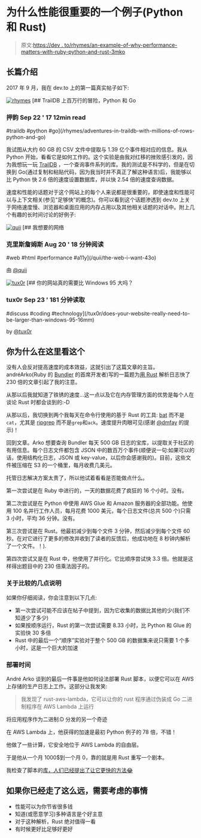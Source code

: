 # 为什么性能很重要的一个例子(Python 和 Rust)

> 原文:[https://dev . to/rhymes/an-example-of-why-performance-matters-with-ruby-python-and-rust-3mko](https://dev.to/rhymes/an-example-of-why-performance-matters-with-ruby-python-and-rust-3mko)

## [](#long-intro)长篇介绍

2017 年 9 月，我在 dev.to 上的第一篇真实帖子如下:

[![rhymes](../Images/91ed8188209dceb0374b6a8c88308333.png)](/rhymes) [## TrailDB 上百万行的冒险，Python 和 Go

### 押韵 Sep 22 ' 17 12min read

#traildb #python #go](/rhymes/adventures-in-traildb-with-millions-of-rows-python-and-go)

我试图从大约 60 GB 的 CSV 文件中提取与 1.39 亿个事件相对应的信息。我从 Python 开始，看看它是如何工作的。这个实验是由我对红移的挫败感引发的，因为我想玩一玩 [TrailDB](http://traildb.io/) ，一个查询事件系列的库。我的测试是不科学的，但是在切换到 Go(通过复制和粘贴代码，因为我当时并不真正了解这种语言)后，我能够以比 Python 快 2.6 倍的速度设置数据库，并以快 2.54 倍的速度查询数据。

速度和性能的话题对于这个网站上的每个人来说都是很重要的，即使速度和性能可以与上下文相关(参见“足够快”的概念)。你可以看到这个话题渗透到 dev.to 上关于网络速度慢、浏览器和桌面应用的内存占用以及其他相关话题的对话中。附上几个有趣的长时间讨论的好例子:

[![quii](../Images/57e087adeae522901488437fbb68db84.png)](/quii) [## 我想要的网络

### 克里斯詹姆斯 Aug 20 ' 18 分钟阅读

#web #html #performance #a11y](/quii/the-web-i-want-43o)

由 [@quii](https://dev.to/quii)

[![tux0r](../Images/9c55a9608e1aa4a13ec42e87423999a7.png)](/tux0r) [## 你的网站真的需要比 Windows 95 大吗？

### tux0r Sep 23 ' 181 分钟读取

#discuss #coding #technology](/tux0r/does-your-website-really-need-to-be-larger-than-windows-95-16mm)

by [@tux0r](https://dev.to/tux0r)

## [](#why-youre-here-reading-this)你为什么在这里看这个

没有人会反对提高速度的成本效益，这就引出了这篇文章的主旨。andréArko(Ruby 的 [Bundler](https://bundler.io/) 的首席开发者)写的一篇题为[用 Rust](https://andre.arko.net/2018/10/25/parsing-logs-230x-faster-with-rust/) 解析日志快了 230 倍的文章引起了我的注意。

从那以后我就知道了铁锈的速度...这一点以及它在内存管理方面的优势是每个人在谈论 Rust 时都会谈到的:-D

从那以后，我切换到两个我每天在命令行使用的基于 Rust 的工具: [bat](https://github.com/sharkdp/bat) 而不是`cat`，尤其是 [ripgrep](https://github.com/BurntSushi/ripgrep) 而不是`grep`和`ack`。速度提升肉眼可见(感谢 [@dmfay](https://dev.to/dmfay) 的提示)！

回到文章。Arko 想要查询 Bundler 每天 500 GB 日志的宝库，以提取关于社区的有用信息。每个日志文件都包含 JSON 中的数百万个事件(顺便说一句:如果可以的话，使用结构化日志，JSON 或 key-value，以后你会感谢我的)。目前，这些文件被压缩在 S3 的一个桶里，每月收费几美元。

托管日志解决方案太贵了，所以他试着看看是否能做点什么。

第一次尝试是在 Ruby 中进行的，一天的数据花费了疯狂的 16 个小时。没有。

第二次尝试是在 Python 中使用 AWS Glue 和 Amazon 服务器的全部功能。他使用 100 名并行工作人员，每月花费 1000 美元，每个日志文件(总共 500 个)只需 3 小时，平均 36 分钟。没有。

第三次尝试是在 Rust。他最初减少到每个文件 3 分钟，然后减少到每个文件 60 秒。在对它进行了更多的修改并收到了读者的反馈后，他成功地在 8 秒钟内解析了一个文件。！).

第四次尝试又是在 Rust 中，他使用了并行化。它比顺序尝试快 3.3 倍。他就是这样得出题目中的 230 倍乘法因子的。

### [](#a-few-notes-on-the-comparisons)关于比较的几点说明

如果你仔细阅读，你会注意到以下几点:

*   第一次尝试可能不应该在帖子中提到，因为它收集的数据比其他的少(我们不知道少了多少)
*   如果按顺序运行，Rust 的第一次尝试需要 8.33 小时，比 Python 和 Glue 的实验快 30 多倍
*   Rust 中的最后一个“顺序”实验对于整个 500 GB 的数据集来说只需要 1 个多小时，这是一个巨大的加速

### [](#deploy-time)部署时间

André Arko 谈到的最后一件事是他如何设法部署 Rust 脚本，以便它可以在 AWS 上存储的生产日志上工作。这部分让我发笑:

> 我发现了 rust-aws-lambda，它可以让你的 rust 程序通过伪装成 Go 二进制程序在 AWS Lambda 上运行

将应用程序作为二进制:D 分发的另一个奇迹

在 AWS Lambda 上，他获得的加速是最初 Python 例子的 78 倍，不错！

他做了一些计算，它安全地位于 AWS Lambda 的自由层。

于是他从一个月 1000$到一个月 0，靠的就是用 Rust 重写一个剧本。

我检查了脚本的[库，人们已经提出了让它更快的方法😂](https://github.com/rubytogether/kirby)

## 如果你已经走了这么远，需要考虑的事情

*   性能可以为你节省很多钱
*   知道(或愿意学习)多种语言是个好主意
*   对于这种解析，Rust 绝对值得一看
*   有时候更好比足够好更好